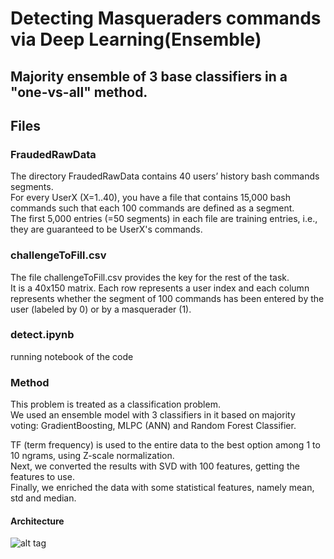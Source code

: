# Detecting Masqueraders commands via Deep Learning(Ensemble)

## Majority ensemble of 3 base classifiers in a "one-vs-all" method.

## Files
### FraudedRawData
The directory FraudedRawData contains 40 users’ history bash commands segments. <br>
For every UserX (X=1..40), you have a file that contains 15,000 bash commands such that each 100 commands are defined as a segment. <br> 
The first 5,000 entries (=50 segments) in each file are training entries, i.e., they are guaranteed to be UserX's commands.  <br>

### challengeToFill.csv
The file challengeToFill.csv provides the key for the rest of the task. <br>
It is a 40x150 matrix. Each row represents a user index and each column represents whether the segment of 100 commands has been entered by the user (labeled by 0) or by a masquerader (1). <br>

### detect.ipynb
running notebook of the code

### Method
This problem is treated as a classification problem. <br>
We used an ensemble model with 3 classifiers in it based on majority voting: GradientBoosting, MLPC (ANN) and Random Forest Classifier. <br> 

TF (term frequency) is used to the entire data to the best option among 1 to 10 ngrams, using Z-scale normalization.  <br>
Next, we converted the results with SVD with 100 features, getting the features to use.  <br>
Finally, we enriched the data with some statistical features, namely mean, std and median.  <br>

#### Architecture
![alt tag](https://github.com/orel1212/MyWorks/blob/main/Deep%20Learning/Detect%20MasqueradersCommands/%E2%80%8F%E2%80%8Fclassifiers.PNG)


